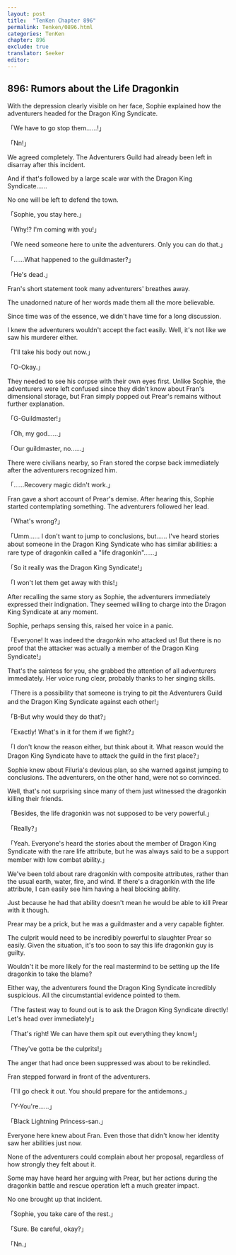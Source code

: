 ```yaml
---
layout: post
title:  "TenKen Chapter 896"
permalink: Tenken/0896.html
categories: TenKen
chapter: 896
exclude: true
translator: Seeker
editor: 
---
```

<h2>896: Rumors about the Life Dragonkin</h2>

 With the depression clearly visible on her face, Sophie explained how the adventurers headed for the Dragon King Syndicate.

「We have to go stop them……!」

「Nn!」

 We agreed completely. The Adventurers Guild had already been left in disarray after this incident.

 And if that's followed by a large scale war with the Dragon King Syndicate……

 No one will be left to defend the town.

「Sophie, you stay here.」

「Why!? I'm coming with you!」

「We need someone here to unite the adventurers. Only you can do that.」

「……What happened to the guildmaster?」

「He's dead.」

 Fran's short statement took many adventurers' breathes away.

 The unadorned nature of her words made them all the more believable.

 Since time was of the essence, we didn't have time for a long discussion.

 I knew the adventurers wouldn't accept the fact easily. Well, it's not like we saw his murderer either.

「I'll take his body out now.」

「O-Okay.」

 They needed to see his corpse with their own eyes first. Unlike Sophie, the adventurers were left confused since they didn't know about Fran's dimensional storage, but Fran simply popped out Prear's remains without further explanation.

「G-Guildmaster!」

「Oh, my god……」

「Our guildmaster, no……」

 There were civilians nearby, so Fran stored the corpse back immediately after the adventurers recognized him.

「……Recovery magic didn't work.」

 Fran gave a short account of Prear's demise. After hearing this, Sophie started contemplating something. The adventurers followed her lead.

「What's wrong?」

「Umm…… I don't want to jump to conclusions, but…… I've heard stories about someone in the Dragon King Syndicate who has similar abilities: a rare type of dragonkin called a "life dragonkin"……」

「So it really was the Dragon King Syndicate!」

「I won't let them get away with this!」

 After recalling the same story as Sophie, the adventurers immediately expressed their indignation. They seemed willing to charge into the Dragon King Syndicate at any moment.

 Sophie, perhaps sensing this, raised her voice in a panic.

「Everyone! It was indeed the dragonkin who attacked us! But there is no proof that the attacker was actually a member of the Dragon King Syndicate!」

 That's the saintess for you, she grabbed the attention of all adventurers immediately. Her voice rung clear, probably thanks to her singing skills.

「There is a possibility that someone is trying to pit the Adventurers Guild and the Dragon King Syndicate against each other!」

「B-But why would they do that?」

「Exactly! What's in it for them if we fight?」

「I don't know the reason either, but think about it. What reason would the Dragon King Syndicate have to attack the guild in the first place?」

 Sophie knew about Filuria's devious plan, so she warned against jumping to conclusions. The adventurers, on the other hand, were not so convinced.

 Well, that's not surprising since many of them just witnessed the dragonkin killing their friends.

「Besides, the life dragonkin was not supposed to be very powerful.」

「Really?」

「Yeah. Everyone's heard the stories about the member of Dragon King Syndicate with the rare life attribute, but he was always said to be a support member with low combat ability.」

 We've been told about rare dragonkin with composite attributes, rather than the usual earth, water, fire, and wind. If there's a dragonkin with the life attribute, I can easily see him having a heal blocking ability.

 Just because he had that ability doesn't mean he would be able to kill Prear with it though.

 Prear may be a prick, but he was a guildmaster and a very capable fighter.

 The culprit would need to be incredibly powerful to slaughter Prear so easily. Given the situation, it's too soon to say this life dragonkin guy is guilty.

 Wouldn't it be more likely for the real mastermind to be setting up the life dragonkin to take the blame?

 Either way, the adventurers found the Dragon King Syndicate incredibly suspicious. All the circumstantial evidence pointed to them.

「The fastest way to found out is to ask the Dragon King Syndicate directly! Let's head over immediately!」

「That's right! We can have them spit out everything they know!」

「They've gotta be the culprits!」

 The anger that had once been suppressed was about to be rekindled.

 Fran stepped forward in front of the adventurers.

「I'll go check it out. You should prepare for the antidemons.」

「Y-You're……」

「Black Lightning Princess-san.」

 Everyone here knew about Fran. Even those that didn't know her identity saw her abilities just now.

 None of the adventurers could complain about her proposal, regardless of how strongly they felt about it.

 Some may have heard her arguing with Prear, but her actions during the dragonkin battle and rescue operation left a much greater impact.

 No one brought up that incident.

「Sophie, you take care of the rest.」

「Sure. Be careful, okay?」

「Nn.」



